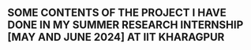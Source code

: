 ## SOME CONTENTS OF THE PROJECT I HAVE DONE IN MY SUMMER RESEARCH INTERNSHIP [MAY AND JUNE 2024] AT IIT KHARAGPUR
 
